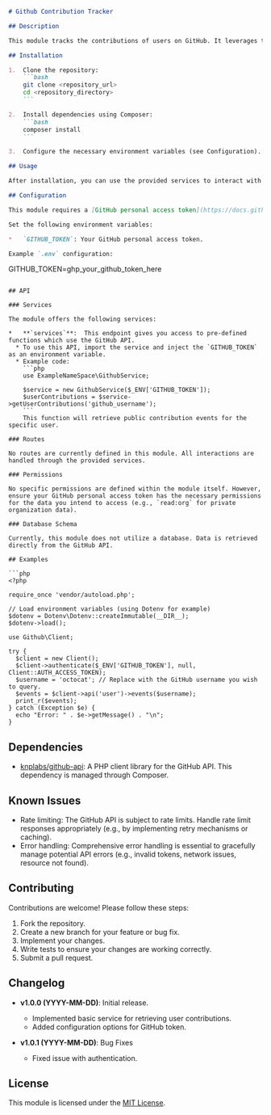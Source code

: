 ```markdown
# Github Contribution Tracker

## Description

This module tracks the contributions of users on GitHub. It leverages the GitHub API to gather data and provide insights into user activity.

## Installation

1.  Clone the repository:
    ```bash
    git clone <repository_url>
    cd <repository_directory>
    ```

2.  Install dependencies using Composer:
    ```bash
    composer install
    ```

3.  Configure the necessary environment variables (see Configuration).

## Usage

After installation, you can use the provided services to interact with the GitHub API and retrieve contribution data. See the `Examples` section for usage demonstrations.

## Configuration

This module requires a [GitHub personal access token](https://docs.github.com/en/authentication/keeping-your-account-and-data-secure/managing-your-personal-access-tokens).  The token needs `read:org` permissions if you intend to access private organizations.

Set the following environment variables:

*   `GITHUB_TOKEN`: Your GitHub personal access token.

Example `.env` configuration:

```
GITHUB_TOKEN=ghp_your_github_token_here
```

## API

### Services

The module offers the following services:

*   **`services`**:  This endpoint gives you access to pre-defined functions which use the GitHub API.
  * To use this API, import the service and inject the `GITHUB_TOKEN` as an environment variable.
  * Example code:
    ```php
    use ExampleNameSpace\GithubService;

    $service = new GithubService($_ENV['GITHUB_TOKEN']);
    $userContributions = $service->getUserContributions('github_username');
    ```
    This function will retrieve public contribution events for the specific user.

### Routes

No routes are currently defined in this module. All interactions are handled through the provided services.

### Permissions

No specific permissions are defined within the module itself. However, ensure your GitHub personal access token has the necessary permissions for the data you intend to access (e.g., `read:org` for private organization data).

### Database Schema

Currently, this module does not utilize a database. Data is retrieved directly from the GitHub API.

## Examples

```php
<?php

require_once 'vendor/autoload.php';

// Load environment variables (using Dotenv for example)
$dotenv = Dotenv\Dotenv::createImmutable(__DIR__);
$dotenv->load();

use Github\Client;

try {
  $client = new Client();
  $client->authenticate($_ENV['GITHUB_TOKEN'], null, Client::AUTH_ACCESS_TOKEN);
  $username = 'octocat'; // Replace with the GitHub username you wish to query.
  $events = $client->api('user')->events($username);
  print_r($events);
} catch (Exception $e) {
  echo "Error: " . $e->getMessage() . "\n";
}
```

## Dependencies

*   [knplabs/github-api](https://github.com/KnpLabs/php-github-api):  A PHP client library for the GitHub API.  This dependency is managed through Composer.

## Known Issues

*   Rate limiting: The GitHub API is subject to rate limits. Handle rate limit responses appropriately (e.g., by implementing retry mechanisms or caching).
*   Error handling:  Comprehensive error handling is essential to gracefully manage potential API errors (e.g., invalid tokens, network issues, resource not found).

## Contributing

Contributions are welcome! Please follow these steps:

1.  Fork the repository.
2.  Create a new branch for your feature or bug fix.
3.  Implement your changes.
4.  Write tests to ensure your changes are working correctly.
5.  Submit a pull request.

## Changelog

*   **v1.0.0 (YYYY-MM-DD)**: Initial release.
    *   Implemented basic service for retrieving user contributions.
    *   Added configuration options for GitHub token.

*   **v1.0.1 (YYYY-MM-DD)**: Bug Fixes
    *   Fixed issue with authentication.

## License

This module is licensed under the [MIT License](LICENSE).
```
